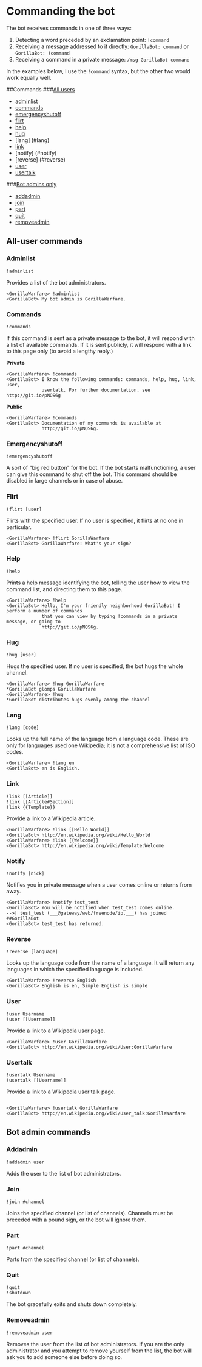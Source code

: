 # Commanding the bot

The bot receives commands in one of three ways:

1. Detecting a word preceded by an exclamation point: `!command`<br/>
2. Receiving a message addressed to it directly: `GorillaBot: command` or `GorillaBot: !command`<br/>
3. Receiving a command in a private message: `/msg GorillaBot command`

In the examples below, I use the `!command` syntax, but the other two would work equally well.

##Commands
###[All users](#all-user-commands)
* [adminlist](#adminlist)
* [commands](#commands-1)
* [emergencyshutoff](#emergencyshutoff)
* [flirt](#flirt)
* [help](#help)
* [hug](#hug)
* [lang] (#lang)
* [link](#link)
* [notify] (#notify)
* [reverse] (#reverse)
* [user](#user)
* [usertalk](#usertalk)

###[Bot admins only](#bot-admin-commands)
* [addadmin](#addadmin)
* [join](#join)
* [part](#part)
* [quit](#quit)
* [removeadmin](#removeadmin)

## All-user commands ##
### Adminlist ###
	!adminlist
	
Provides a list of the bot administrators.

```irc
<GorillaWarfare> !adminlist
<GorillaBot> My bot admin is GorillaWarfare.
```

### Commands ###
    !commands
    
If this command is sent as a private message to the bot, it will respond with a list of available commands. If it is sent publicly, it will respond with a link to this page only (to avoid a lengthy reply.)

__Private__
```irc
<GorillaWarfare> !commands
<GorillaBot> I know the following commands: commands, help, hug, link, user,
             usertalk. For further documentation, see http://git.io/pNQS6g
```

__Public__
```irc
<GorillaWarfare> !commands
<GorillaBot> Documentation of my commands is available at
             http://git.io/pNQS6g.
```

### Emergencyshutoff ###
	!emergencyshutoff
A sort of "big red button" for the bot. If the bot starts malfunctioning, a user can give this command to shut off the bot. This command should be disabled in large channels or in case of abuse.

### Flirt ###
	!flirt [user]
Flirts with the specified user. If no user is specified, it flirts at no one in particular.

```irc
<GorillaWarfare> !flirt GorillaWarfare
<GorillaBot> GorillaWarfare: What's your sign?
```

### Help ###
    !help
    
Prints a help message identifying the bot, telling the user how to view the command list, and directing them to this page.

```irc
<GorillaWarfare> !help
<GorillaBot> Hello, I'm your friendly neighborhood GorillaBot! I perform a number of commands
             that you can view by typing !commands in a private message, or going to
             http://git.io/pNQS6g.
```

### Hug ###
	!hug [user]
Hugs the specified user. If no user is specified, the bot hugs the whole channel.

```irc
<GorillaWarfare> !hug GorillaWarfare
*GorillaBot glomps GorillaWarfare
<GorillaWarfare> !hug
*GorillaBot distributes hugs evenly among the channel
```

### Lang ###
	!lang [code]
	
Looks up the full name of the language from a language code. These are only for languages used one Wikipedia; it is not a comprehensive list of ISO codes.

```irc
<GorillaWarfare> !lang en
<GorillaBot> en is English.
```

### Link ###
    !link [[Article]]
    !link [[Article#Section]]
    !link {{Template}}

Provide a link to a Wikipedia article.
    
```irc
<GorillaWarfare> !link [[Hello World]]
<GorillaBot> http://en.wikipedia.org/wiki/Hello_World
<GorillaWarfare> !link {{Welcome}}
<GorillaBot> http://en.wikipedia.org/wiki/Template:Welcome
```

### Notify ###
	!notify [nick]
	
Notifies you in private message when a user comes online or returns from away.

```irc
<GorillaWarfare> !notify test_test
<GorillaBot> You will be notified when test_test comes online.
-->| test_test (___@gateway/web/freenode/ip.___) has joined ##GorillaBot
<GorillaBot> test_test has returned.
```

### Reverse ###
	!reverse [language]
	
Looks up the language code from the name of a language. It will return any languages in which the specified language is included.

```irc
<GorillaWarfare> !reverse English
<GorillaBot> English is en, Simple English is simple
```

### User ###
    !user Username
    !user [[Username]]
    
Provide a link to a Wikipedia user page.

```irc
<GorillaWarfare> !user GorillaWarfare
<GorillaBot> http://en.wikipedia.org/wiki/User:GorillaWarfare
```
    
### Usertalk ###
	!usertalk Username
    !usertalk [[Username]]
    
Provide a link to a Wikipedia user talk page.

```irc

<GorillaWarfare> !usertalk GorillaWarfare
<GorillaBot> http://en.wikipedia.org/wiki/User_talk:GorillaWarfare
```

## Bot admin commands ##

### Addadmin ###
    !addadmin user

Adds the user to the list of bot administrators.

### Join ###
    !join #channel
    
Joins the specified channel (or list of channels). Channels must be preceded with a pound sign, or the bot will ignore them.

### Part ###
	!part #channel

Parts from the specified channel (or list of channels).

### Quit ###
	!quit
	!shutdown
	
The bot gracefully exits and shuts down completely.

### Removeadmin ###
	!removeadmin user

Removes the user from the list of bot administrators. If you are the only administrator and you attempt to remove yourself from the list, the bot will ask you to add someone else before doing so.
